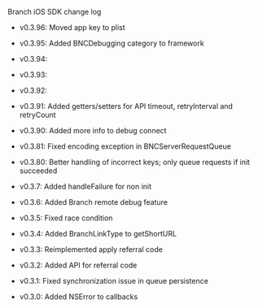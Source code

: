 Branch iOS SDK change log 

- v0.3.96: Moved app key to plist

- v0.3.95: Added BNCDebugging category to framework

- v0.3.94: 

- v0.3.93: 

- v0.3.92: 

- v0.3.91: Added getters/setters for API timeout, retryInterval and retryCount 

- v0.3.90: Added more info to debug connect

- v0.3.81: Fixed encoding exception in BNCServerRequestQueue

- v0.3.80: Better handling of incorrect keys; only queue requests if init succeeded

- v0.3.7: Added handleFailure for non init

- v0.3.6: Added Branch remote debug feature

- v0.3.5: Fixed race condition

- v0.3.4: Added BranchLinkType to getShortURL

- v0.3.3: Reimplemented apply referral code

- v0.3.2: Added API for referral code

- v0.3.1: Fixed synchronization issue in queue persistence

- v0.3.0: Added NSError to callbacks
